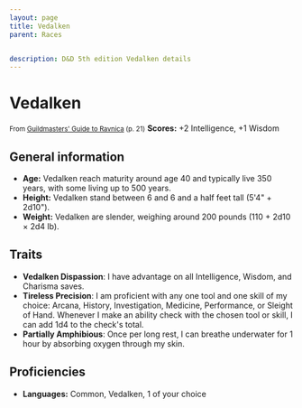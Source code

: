 ```yaml
---
layout: page
title: Vedalken
parent: Races


description: D&D 5th edition Vedalken details
---
```


# Vedalken

<small>From <a target="_blank" href="https://dnd.wizards.com/products/tabletop-games/rpg-products/guildmasters-guide-ravnica">Guildmasters' Guide to Ravnica</a> (p. 21)</small>
**Scores:** +2 Intelligence, +1 Wisdom

## General information

- **Age:** Vedalken reach maturity around age 40 and typically live 350 years, with some living up to 500 years.
- **Height:** Vedalken stand between 6 and 6 and a half feet tall (5'4" + 2d10").
- **Weight:** Vedalken are slender, weighing around 200 pounds (110 + 2d10 × 2d4 lb).

## Traits

- **Vedalken Dispassion**: I have advantage on all Intelligence, Wisdom, and Charisma saves.
- **Tireless Precision**: I am proficient with any one tool and one skill of my choice: Arcana, History, Investigation, Medicine, Performance, or Sleight of Hand. Whenever I make an ability check with the chosen tool or skill, I can add 1d4 to the check's total.
- **Partially Amphibious**: Once per long rest, I can breathe underwater for 1 hour by absorbing oxygen through my skin.

## Proficiencies

- **Languages:** Common, Vedalken, 1 of your choice